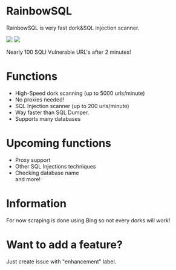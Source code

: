 # RainbowSQL
RainbowSQL is very fast dork&amp;SQL injection scanner.

<img src="https://i.imgur.com/TJX4zn5.png"/>
<img src="https://i.imgur.com/EyQL5Fl.png"/>

Nearly 100 SQLI Vulnerable URL's after 2 minutes!          
# Functions         
* High-Speed dork scanning (up to 5000 urls/minute)            
* No proxies needed!        
* SQL Injection scanner (up to 200 urls/minute)       
* Way faster than SQL Dumper.         
* Supports many databases         

# Upcoming functions          
* Proxy support           
* Other SQL Injections techniques           
* Checking database name          
and more!             

# Information           
For now scraping is done using Bing so not every dorks will work!           

# Want to add a feature?          
Just create issue with "enhancement" label.      
